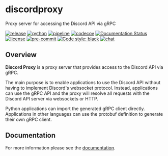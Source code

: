 # discordproxy

Proxy server for accessing the Discord API via gRPC

[![release](https://img.shields.io/pypi/v/discordproxy?label=release)](https://pypi.org/project/discordproxy/)
[![python](https://img.shields.io/pypi/pyversions/discordproxy)](https://pypi.org/project/discordproxy/)
[![pipeline](https://gitlab.com/ErikKalkoken/discordproxy/badges/master/pipeline.svg)](https://gitlab.com/ErikKalkoken/discordproxy/-/pipelines)
[![codecov](https://codecov.io/gl/ErikKalkoken/discordproxy/branch/master/graph/badge.svg?token=JJN735H9XV)](https://codecov.io/gl/ErikKalkoken/discordproxy)
[![Documentation Status](https://readthedocs.org/projects/discordproxy/badge/?version=latest)](https://discordproxy.readthedocs.io/en/latest/?badge=latest)
[![license](https://img.shields.io/badge/license-MIT-green)](https://gitlab.com/ErikKalkoken/discordproxy/-/blob/master/LICENSE)
[![pre-commit](https://img.shields.io/badge/pre--commit-enabled-brightgreen?logo=pre-commit&logoColor=white)](https://github.com/pre-commit/pre-commit)
[![Code style: black](https://img.shields.io/badge/code%20style-black-000000.svg)](https://github.com/psf/black)
[![chat](https://img.shields.io/discord/790364535294132234)](https://discord.gg/zmh52wnfvM)

## Overview

**Discord Proxy** is a proxy server that provides access to the Discord API via gRPC.

The main purpose is to enable applications to use the Discord API without having to implement Discord's websocket protocol. Instead, applications can use the gRPC API and the proxy will resolve all requests with the Discord API server via websockets or HTTP.

Python applications can import the generated gRPC client directly. Applications in other languages can use the protobuf definition to generate their own gRPC client.

## Documentation

For more information please see the [documentation](https://discordproxy.readthedocs.io/en/latest/?badge=latest).
